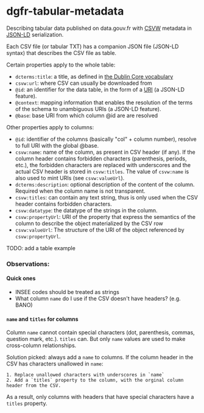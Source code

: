 # dgfr-tabular-metadata

Describing tabular data published on data.gouv.fr with [CSVW](http://www.w3.org/TR/csv2rdf/) metadata in [JSON-LD](http://www.w3.org/TR/json-ld/) serialization.

Each CSV file (or tabular TXT) has a companion JSON file (JSON-LD syntax) that describes the CSV file as table.

Certain properties apply to the whole table:

- `dcterms:title`: a title, as defined in [the Dublin Core vocabulary](http://dublincore.org/documents/dcmi-terms/#terms-title)
- `csvw:url`: where CSV can usually be downloaded from
- `@id`: an identifier for the data table, in the form of a [URI](https://en.wikipedia.org/wiki/Uniform_Resource_Identifier) (a JSON-LD feature).
- `@context`: mapping information that enables the resolution of the terms of the schema to unambiguous URIs (a JSON-LD feature).
- `@base`: base URI from which column @id are are resolved

Other properties apply to columns:

- `@id`: identifier of the columns (basically "col" + column number), resolve to full URI with the global @base.
- `csvw:name`: name of the column, as present in CSV header (if any). If the column header contains forbidden characters (parenthesis, periods, etc.), the forbidden characters are replaced with underscores and the actual CSV header is stored in `csvw:titles`. The value of `csvw:name` is also used to mint URIs (see `csvw:valueUrl`).
- `dcterms:description`: optional description of the content of the column. Required when the column name is not transparent.
- `csvw:titles`: can contain any text string, thus is only used when the CSV header contains forbidden characters.
- `csvw:datatype`: the datatype of the strings in the column.
- `csvw:propertyUrl`: URI of the property that express the semantics of the column to describe the object materialized by the CSV row
- `csvw:valueUrl`: The structure of the URI of the object referenced by `csvw:propertyUrl`.

TODO: add a table example

### Observations:

#### Quick ones

- INSEE codes should be treated as strings
- What column `name` do I use if the CSV doesn't have headers? (e.g. BANO)


#### `name` and `titles` for columns

Column `name` cannot contain special characters (dot, parenthesis, commas, question mark, etc.). `titles` can. But only `name` values are used to make cross-column relationships.

Solution picked: always add a `name` to columns. If the column header in the CSV has characters unallowed in `name`:

	1. Replace unallowed characters with underscores in `name`
	2. Add a `titles` property to the column, with the orginal column header from the CSV.

As a result, only columns with headers that have special characters have a `titles` property.
